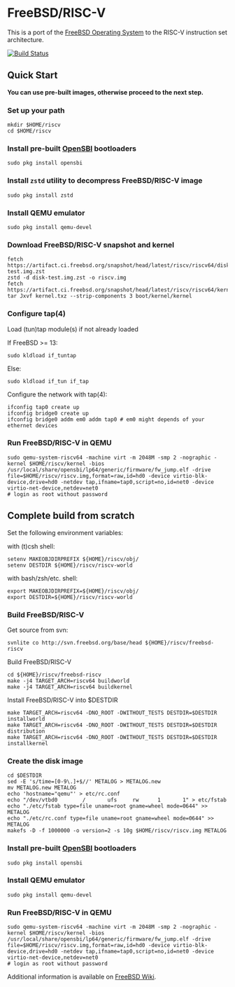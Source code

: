# FreeBSD/RISC-V
This is a port of the [FreeBSD Operating System](http://www.freebsd.org) to the RISC-V instruction set architecture.

[![Build Status](https://ci.freebsd.org/buildStatus/icon?job=FreeBSD-head-riscv64-build)](https://ci.freebsd.org/job/FreeBSD-head-riscv64-build/)


## Quick Start

**You can use pre-built images, otherwise proceed to the next step.**

### Set up your path

```
mkdir $HOME/riscv
cd $HOME/riscv
```

### Install pre-built [OpenSBI](https://github.com/riscv/opensbi/) bootloaders

```
sudo pkg install opensbi
````

### Install `zstd` utility to decompress FreeBSD/RISC-V image

```
sudo pkg install zstd
```

### Install QEMU emulator

```
sudo pkg install qemu-devel
```

### Download FreeBSD/RISC-V snapshot and kernel

```
fetch https://artifact.ci.freebsd.org/snapshot/head/latest/riscv/riscv64/disk-test.img.zst
zstd -d disk-test.img.zst -o riscv.img
fetch https://artifact.ci.freebsd.org/snapshot/head/latest/riscv/riscv64/kernel.txz 
tar Jxvf kernel.txz --strip-components 3 boot/kernel/kernel
```

### Configure tap(4) 

Load (tun)tap module(s) if not already loaded

If FreeBSD >= 13:

```
sudo kldload if_tuntap
```

Else:

```
sudo kldload if_tun if_tap
```

Configure the network with tap(4):

```
ifconfig tap0 create up
ifconfig bridge0 create up
ifconfig bridge0 addm em0 addm tap0 # em0 might depends of your ethernet devices
```

### Run FreeBSD/RISC-V in QEMU

```
sudo qemu-system-riscv64 -machine virt -m 2048M -smp 2 -nographic -kernel $HOME/riscv/kernel -bios /usr/local/share/opensbi/lp64/generic/firmware/fw_jump.elf -drive file=$HOME/riscv/riscv.img,format=raw,id=hd0 -device virtio-blk-device,drive=hd0 -netdev tap,ifname=tap0,script=no,id=net0 -device virtio-net-device,netdev=net0
# login as root without password
```

## Complete build from scratch
Set the following environment variables:

with (t)csh shell:

```
setenv MAKEOBJDIRPREFIX ${HOME}/riscv/obj/
setenv DESTDIR ${HOME}/riscv/riscv-world
```

with bash/zsh/etc. shell:

```
export MAKEOBJDIRPREFIX=${HOME}/riscv/obj/
export DESTDIR=${HOME}/riscv/riscv-world
```

### Build FreeBSD/RISC-V

Get source from svn:
```
svnlite co http://svn.freebsd.org/base/head ${HOME}/riscv/freebsd-riscv
```

Build FreeBSD/RISC-V
```
cd ${HOME}/riscv/freebsd-riscv
make -j4 TARGET_ARCH=riscv64 buildworld
make -j4 TARGET_ARCH=riscv64 buildkernel
```

Install FreeBSD/RISC-V into $DESTDIR
```
make TARGET_ARCH=riscv64 -DNO_ROOT -DWITHOUT_TESTS DESTDIR=$DESTDIR installworld
make TARGET_ARCH=riscv64 -DNO_ROOT -DWITHOUT_TESTS DESTDIR=$DESTDIR distribution 
make TARGET_ARCH=riscv64 -DNO_ROOT -DWITHOUT_TESTS DESTDIR=$DESTDIR installkernel
```

### Create the disk image
```
cd $DESTDIR
sed -E 's/time=[0-9\.]+$//' METALOG > METALOG.new
mv METALOG.new METALOG
echo 'hostname="qemu"' > etc/rc.conf
echo "/dev/vtbd0        /       ufs     rw      1       1" > etc/fstab
echo "./etc/fstab type=file uname=root gname=wheel mode=0644" >> METALOG
echo "./etc/rc.conf type=file uname=root gname=wheel mode=0644" >> METALOG
makefs -D -f 1000000 -o version=2 -s 10g $HOME/riscv/riscv.img METALOG
```

### Install pre-built [OpenSBI](https://github.com/riscv/opensbi/) bootloaders

```
sudo pkg install opensbi
````

### Install QEMU emulator

```
sudo pkg install qemu-devel
```

### Run FreeBSD/RISC-V in QEMU

```
sudo qemu-system-riscv64 -machine virt -m 2048M -smp 2 -nographic -kernel $HOME/riscv/kernel -bios /usr/local/share/opensbi/lp64/generic/firmware/fw_jump.elf -drive file=$HOME/riscv/riscv.img,format=raw,id=hd0 -device virtio-blk-device,drive=hd0 -netdev tap,ifname=tap0,script=no,id=net0 -device virtio-net-device,netdev=net0
# login as root without password
```

Additional information is available on [FreeBSD Wiki](http://wiki.freebsd.org/riscv).
